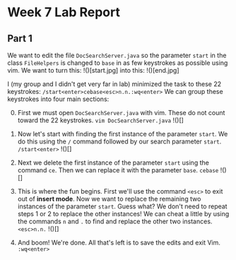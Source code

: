 # Week 7 Lab Report

## Part 1
We want to edit the file `DocSearchServer.java` so the parameter `start` in the class `FileHelpers` is changed to `base` in as few keystrokes as possible using vim.
We want to turn this:
!()[start.jpg]
into this:
!()[end.jpg]

I (my group and I didn't get very far in lab) minimized the task to these 22 keystrokes:
`/start<enter>cebase<esc>n.n.:wq<enter>`
We can group these keystrokes into four main sections:

0. First we must open `DocSearchServer.java` with vim. These do not count toward the 22 keystrokes.
`vim DocSearchServer.java`
!()[]

1. Now let's start with finding the first instance of the parameter `start`. We do this using the `/` command followed by our search parameter `start`.
`/start<enter>`
!()[]

2. Next we delete the first instance of the parameter `start` using the command `ce`. Then we can replace it with the parameter `base`.
`cebase`
!()[]

3. This is where the fun begins.
First we'll use the command `<esc>` to exit out of **insert mode**. Now we want to replace the remaining two instances of the parameter `start`. Guess what? We don't need to repeat steps 1 or 2 to replace the other instances! We can cheat a little by using the commands `n` and `.` to find and replace the other two instances.
`<esc>n.n.`
!()[]

4. And boom! We're done. All that's left is to save the edits and exit Vim.
`:wq<enter>`
